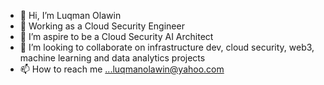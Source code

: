- 👋 Hi, I’m Luqman Olawin
- 👀 Working as a Cloud Security Engineer
- 🌱 I’m aspire to be a Cloud Security AI Architect
- 💞️ I’m looking to collaborate on infrastructure dev, cloud security, web3, machine learning and data analytics projects
- 📫 How to reach me ...luqmanolawin@yahoo.com

<!---
lolawin3/lolawin3 is a ✨ special ✨ repository because its `README.md` (this file) appears on your GitHub profile.
You can click the Preview link to take a look at your changes.
--->
